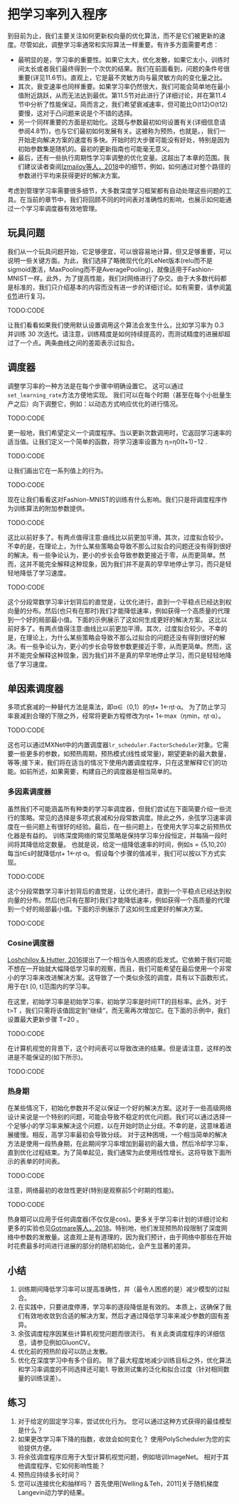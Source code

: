 

<!--
 * @version:
 * @Author:  StevenJokes https://github.com/StevenJokes
 * @Date: 2020-07-03 18:46:26
 * @LastEditors:  StevenJokes https://github.com/StevenJokes
 * @LastEditTime: 2020-07-03 19:30:43
 * @Description:
 * @TODO::
 * @Reference:http://preview.d2l.ai/d2l-en/PR-1102/chapter_optimization/lr-scheduler.html
-->

# 把学习率列入程序



到目前为止，我们主要关注如何更新权向量的优化算法，而不是它们被更新的速度。尽管如此，调整学习率通常和实际算法一样重要。有许多方面需要考虑：

- 最明显的是，学习率的重要性。如果它太大，优化发散，如果它太小，训练时间太长或者我们最终得到一个次优的结果。我们在前面看到，问题的条件号很重要(详见11.6节)。直观上，它是最不灵敏方向与最灵敏方向的变化量之比。
- 其次，衰变速率也同样重要。如果学习率仍然很大，我们可能会简单地在最小值附近跳跃，从而无法达到最优。第11.5节对此进行了详细讨论，并在第11.4节中分析了性能保证。简而言之，我们希望衰减速率，但可能比O(t12)O(t12)要慢，这对于凸问题来说是个不错的选择。
- 另一个同样重要的方面是初始化。这既与参数最初如何设置有关(详细信息请参阅4.8节)，也与它们最初如何发展有关。这被称为预热，也就是。，我们一开始走向解决方案的速度有多快。开始时的大步骤可能没有好处，特别是因为初始参数集是随机的。最初的更新指南也可能毫无意义。
- 最后，还有一些执行周期性学习率调整的优化变量。这超出了本章的范围。我们建议读者查阅[Izmailov等人，2018](http://preview.d2l.ai/d2l-en/PR-1102/chapter_references/zreferences.html#izmailov-podoprikhin-garipov-ea-2018)中的细节，例如，如何通过对整个路径的参数进行平均来获得更好的解决方案。

考虑到管理学习率需要很多细节，大多数深度学习框架都有自动处理这些问题的工具。在当前的章节中，我们将回顾不同的时间表对准确性的影响，也展示如何能通过一个学习率调度器有效地管理。

## 玩具问题

我们从一个玩具问题开始，它足够便宜，可以很容易地计算，但又足够重要，可以说明一些关键方面。为此，我们选择了略微现代化的LeNet版本(relu而不是sigmoid激活，MaxPooling而不是AveragePooling)，就像适用于Fashion-MNIST一样。此外，为了提高性能，我们对网络进行了杂交。由于大多数代码都是标准的，我们只介绍基本的内容而没有进一步的详细讨论。如有需要，请参阅[第6节](http://preview.d2l.ai/d2l-en/PR-1102/chapter_convolutional-neural-networks/index.html#chap-cnn)进行复习。

TODO:CODE

让我们看看如果我们使用默认设置调用这个算法会发生什么，比如学习率为 0.3 并训练 30 次迭代。请注意，训练精度是如何持续提高的，而测试精度的进展却超过了一个点。两条曲线之间的差距表示过拟合。

## 调度器

调整学习率的一种方法是在每个步骤中明确设置它。 这可以通过`set_learning_rate`方法方便地实现。 我们可以在每个时期（甚至在每个小批量生产之后）向下调整它，例如：以动态方式响应优化的进行情况。

TODO:CODE

更一般地，我们希望定义一个调度程序。当以更新次数调用时，它返回学习速率的适当值。让我们定义一个简单的函数，将学习速率设置为 η=η0(t+1)−12 .

TODO:CODE

让我们画出它在一系列值上的行为。

TODO:CODE

现在让我们看看这对Fashion-MNIST的训练有什么影响。我们只是将调度程序作为训练算法的附加参数提供。

TODO:CODE

这比以前好多了。有两点值得注意:曲线比以前更加平滑。其次，过度拟合较少。不幸的是，在理论上，为什么某些策略会导致不那么过拟合的问题还没有得到很好的解决。有一些争论认为，更小的步长会导致参数更接近于零，从而更简单。然而，这并不能完全解释这种现象，因为我们并不是真的早早地停止学习，而只是轻轻地降低了学习速度。

TODO:CODE


这个分段常数学习率计划背后的直觉是，让优化进行，直到一个平稳点已经达到权向量的分布。然后(也只有在那时)我们才能降低速率，例如获得一个高质量的代理到一个好的局部最小值。下面的示例展示了这如何生成更好的解决方案。
这比以前好多了。有两点值得注意:曲线比以前更加平滑。其次，过度拟合较少。不幸的是，在理论上，为什么某些策略会导致不那么过拟合的问题还没有得到很好的解决。有一些争论认为，更小的步长会导致参数更接近于零，从而更简单。然而，这并不能完全解释这种现象，因为我们并不是真的早早地停止学习，而只是轻轻地降低了学习速度。
## 单因素调度器
多项式衰减的一种替代方法是乘法，即α∈（0,1）的ηt+ 1←ηt⋅α。 为了防止学习率衰减到合理的下限之外，经常将更新方程修改为ηt+ 1←max（ηmin，ηt⋅α）。


TODO:CODE

这也可以通过MXNet中的内置调度器`lr_scheduler.FactorScheduler`对象。它需要一些更多的参数，如预热周期，预热模式(线性或常量)，期望更新的最大数量，等等;接下来，我们将在适当的情况下使用内置调度程序，只在这里解释它们的功能。如前所述，如果需要，构建自己的调度器是相当简单的。

### 多因素调度器

虽然我们不可能涵盖所有种类的学习率调度器，但我们尝试在下面简要介绍一些流行的策略。常见的选择是多项式衰减和分段常数调度。除此之外，余弦学习速率调度在一些问题上有很好的经验。最后，在一些问题上，在使用大学习率之前预热优化器是有益的。
训练深度网络的常见策略是保持学习率分段恒定，并每隔一段时间将其降低给定数量。 也就是说，给定一组降低速率的时间，例如s = {5,10,20}每当t∈s时就降低ηt+ 1←ηt⋅α。 假设每个步骤的值减半，我们可以按以下方式实现。

TODO:CODE

这个分段常数学习率计划背后的直觉是，让优化进行，直到一个平稳点已经达到权向量的分布。然后(也只有在那时)我们才能降低速率，例如获得一个高质量的代理到一个好的局部最小值。下面的示例展示了这如何生成更好的解决方案。

TODO:CODE

### Cosine调度器

[Loshchilov & Hutter, 2016](http://preview.d2l.ai/d2l-en/PR-1102/chapter_references/zreferences.html#loshchilov-hutter-2016)提出了一个相当令人困惑的启发式。它依赖于我们可能不想在一开始就大幅降低学习率的观察，而且，我们可能希望在最后使用一个非常小的学习率来改进解决方案。这导致了一个类似余弦的调度，具有以下函数形式，用于在t [0, t]范围内的学习率。

在这里，初始学习率是初始学习率，初始学习率是时间TT的目标率。此外，对于 t>T ，我们只需将该值固定到“继续”，而无需再次增加它。在下面的示例中，我们设置最大更新步骤 T=20 。

TODO:CODE

在计算机视觉的背景下，这个时间表可以导致改进的结果。但是请注意，这样的改进是不能保证的(如下所示)。

TODO:CODE

### 热身期

在某些情况下，初始化参数并不足以保证一个好的解决方案。这对于一些高级网络设计来说是一个特别的问题，可能会导致不稳定的优化问题。我们可以通过选择一个足够小的学习率来解决这个问题，以在开始时防止分歧。不幸的是，这意味着进展缓慢。相反，高学习率最初会导致分歧。
对于这种困境，一个相当简单的解决方法是使用一段热身期，在此期间学习率增加到最初的最大值，然后冷却学习率，直到优化过程结束。为了简单起见，我们通常为此使用线性增长。这将导致下面所示的表单的时间表。

TODO:CODE

注意，网络最初的收敛性更好(特别是观察前5个时期的性能)。

TODO:CODE

热身期可以应用于任何调度器(不仅仅是cos)。更多关于学习率计划的详细讨论和更多的实验也见[Gotmare等人，2018](http://preview.d2l.ai/d2l-en/PR-1102/chapter_references/zreferences.html#gotmare-keskar-xiong-ea-2018)。特别地，他们发现预热阶段限制了深度网络中参数的发散量。这直观上是有道理的，因为我们预计，由于网络中那些在开始时花费最多时间进行进展的部分的随机初始化，会产生显著的差异。

## 小结

1. 训练期间降低学习率可以提高准确性，并（最令人困惑的是）减少模型的过拟合。
1. 在实践中，只要进度停滞，学习率的逐段降低是有效的。 本质上，这确保了我们有效地收敛到合适的解决方案，然后才通过降低学习率来减少参数的固有差异。
1. 余弦调度程序因某些计算机视觉问题而很流行。 有关此类调度程序的详细信息，请参见例如GluonCV。
1. 优化前的预热阶段可以防止发散。
1. 优化在深度学习中有多个目的。 除了最大程度地减少训练目标之外，优化算法和学习率调度的不同选择还可能1. 导致测试集的泛化和拟合过度（针对相同数量的训练误差）。

## 练习

1. 对于给定的固定学习率，尝试优化行为。 您可以通过这种方式获得的最佳模型是什么？
1. 如果更改学习率下降的指数，收敛会如何变化？ 使用PolyScheduler为您的实验提供方便。
1. 将余弦调度程序应用于大型计算机视觉问题，例如培训ImageNet。 相对于其他调度程序，它如何影响性能？
1. 预热应持续多长时间？
1. 您可以连接优化和抽样吗？ 首先使用[Welling＆Teh，2011]关于随机梯度Langevin动力学的结果。

